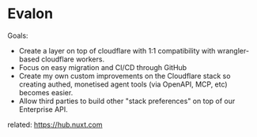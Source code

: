 # Evalon

Goals:

- Create a layer on top of cloudflare with 1:1 compatibility with wrangler-based cloudflare workers.
- Focus on easy migration and CI/CD through GitHub
- Create my own custom improvements on the Cloudflare stack so creating authed, monetised agent tools (via OpenAPI, MCP, etc) becomes easier.
- Allow third parties to build other "stack preferences" on top of our Enterprise API.

related:
https://hub.nuxt.com

